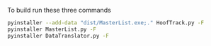To build run these three commands
```bash
pyinstaller --add-data "dist/MasterList.exe;." HoofTrack.py -F
pyinstaller MasterList.py -F
pyinstaller DataTranslator.py -F
```